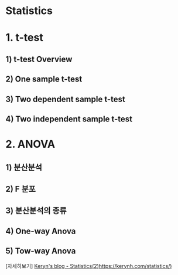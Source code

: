 
# Statistics

# 1. t-test

## 1) t-test Overview
## 2) One sample t-test
## 3) Two dependent sample t-test
## 4) Two independent sample t-test

# 2. ANOVA

## 1) 분산분석
## 2) F 분포
## 3) 분산분석의 종류
## 4) One-way Anova
## 5) Tow-way Anova

[자세히보기]
[Keryn's blog - Statistics(2)https://kerynh.com/statistics/)](https://kerynh.com/statistics/)
